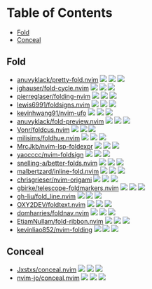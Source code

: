 # Table of Contents

<!-- toc -->

- [Fold](#fold)
- [Conceal](#conceal)

<!-- tocstop -->

## Fold

- [anuvyklack/pretty-fold.nvim](https://github.com/anuvyklack/pretty-fold.nvim) ![](https://img.shields.io/github/stars/anuvyklack/pretty-fold.nvim) ![](https://img.shields.io/github/last-commit/anuvyklack/pretty-fold.nvim) ![](https://img.shields.io/github/commit-activity/y/anuvyklack/pretty-fold.nvim)
- [jghauser/fold-cycle.nvim](https://github.com/jghauser/fold-cycle.nvim) ![](https://img.shields.io/github/stars/jghauser/fold-cycle.nvim) ![](https://img.shields.io/github/last-commit/jghauser/fold-cycle.nvim) ![](https://img.shields.io/github/commit-activity/y/jghauser/fold-cycle.nvim)
- [pierreglaser/folding-nvim](https://github.com/pierreglaser/folding-nvim) ![](https://img.shields.io/github/stars/pierreglaser/folding-nvim) ![](https://img.shields.io/github/last-commit/pierreglaser/folding-nvim) ![](https://img.shields.io/github/commit-activity/y/pierreglaser/folding-nvim)
- [lewis6991/foldsigns.nvim](https://github.com/lewis6991/foldsigns.nvim) ![](https://img.shields.io/github/stars/lewis6991/foldsigns.nvim) ![](https://img.shields.io/github/last-commit/lewis6991/foldsigns.nvim) ![](https://img.shields.io/github/commit-activity/y/lewis6991/foldsigns.nvim)
- [kevinhwang91/nvim-ufo](https://github.com/kevinhwang91/nvim-ufo) ![](https://img.shields.io/github/stars/kevinhwang91/nvim-ufo) ![](https://img.shields.io/github/last-commit/kevinhwang91/nvim-ufo) ![](https://img.shields.io/github/commit-activity/y/kevinhwang91/nvim-ufo)
- [anuvyklack/fold-preview.nvim](https://github.com/anuvyklack/fold-preview.nvim) ![](https://img.shields.io/github/stars/anuvyklack/fold-preview.nvim) ![](https://img.shields.io/github/last-commit/anuvyklack/fold-preview.nvim) ![](https://img.shields.io/github/commit-activity/y/anuvyklack/fold-preview.nvim)
- [Vonr/foldcus.nvim](https://github.com/Vonr/foldcus.nvim) ![](https://img.shields.io/github/stars/Vonr/foldcus.nvim) ![](https://img.shields.io/github/last-commit/Vonr/foldcus.nvim) ![](https://img.shields.io/github/commit-activity/y/Vonr/foldcus.nvim)
- [milisims/foldhue.nvim](https://github.com/milisims/foldhue.nvim) ![](https://img.shields.io/github/stars/milisims/foldhue.nvim) ![](https://img.shields.io/github/last-commit/milisims/foldhue.nvim) ![](https://img.shields.io/github/commit-activity/y/milisims/foldhue.nvim)
- [MrcJkb/nvim-lsp-foldexpr](https://github.com/MrcJkb/nvim-lsp-foldexpr) ![](https://img.shields.io/github/stars/MrcJkb/nvim-lsp-foldexpr) ![](https://img.shields.io/github/last-commit/MrcJkb/nvim-lsp-foldexpr) ![](https://img.shields.io/github/commit-activity/y/MrcJkb/nvim-lsp-foldexpr)
- [yaocccc/nvim-foldsign](https://github.com/yaocccc/nvim-foldsign) ![](https://img.shields.io/github/stars/yaocccc/nvim-foldsign) ![](https://img.shields.io/github/last-commit/yaocccc/nvim-foldsign) ![](https://img.shields.io/github/commit-activity/y/yaocccc/nvim-foldsign)
- [snelling-a/better-folds.nvim](https://github.com/snelling-a/better-folds.nvim) ![](https://img.shields.io/github/stars/snelling-a/better-folds.nvim) ![](https://img.shields.io/github/last-commit/snelling-a/better-folds.nvim) ![](https://img.shields.io/github/commit-activity/y/snelling-a/better-folds.nvim)
- [malbertzard/inline-fold.nvim](https://github.com/malbertzard/inline-fold.nvim) ![](https://img.shields.io/github/stars/malbertzard/inline-fold.nvim) ![](https://img.shields.io/github/last-commit/malbertzard/inline-fold.nvim) ![](https://img.shields.io/github/commit-activity/y/malbertzard/inline-fold.nvim)
- [chrisgrieser/nvim-origami](https://github.com/chrisgrieser/nvim-origami) ![](https://img.shields.io/github/stars/chrisgrieser/nvim-origami) ![](https://img.shields.io/github/last-commit/chrisgrieser/nvim-origami) ![](https://img.shields.io/github/commit-activity/y/chrisgrieser/nvim-origami)
- [gbirke/telescope-foldmarkers.nvim](https://github.com/gbirke/telescope-foldmarkers.nvim) ![](https://img.shields.io/github/stars/gbirke/telescope-foldmarkers.nvim) ![](https://img.shields.io/github/last-commit/gbirke/telescope-foldmarkers.nvim) ![](https://img.shields.io/github/commit-activity/y/gbirke/telescope-foldmarkers.nvim)
- [gh-liu/fold_line.nvim](https://github.com/gh-liu/fold_line.nvim) ![](https://img.shields.io/github/stars/gh-liu/fold_line.nvim) ![](https://img.shields.io/github/last-commit/gh-liu/fold_line.nvim) ![](https://img.shields.io/github/commit-activity/y/gh-liu/fold_line.nvim)
- [OXY2DEV/foldtext.nvim](https://github.com/OXY2DEV/foldtext.nvim) ![](https://img.shields.io/github/stars/OXY2DEV/foldtext.nvim) ![](https://img.shields.io/github/last-commit/OXY2DEV/foldtext.nvim) ![](https://img.shields.io/github/commit-activity/y/OXY2DEV/foldtext.nvim)
- [domharries/foldnav.nvim](https://github.com/domharries/foldnav.nvim) ![](https://img.shields.io/github/stars/domharries/foldnav.nvim) ![](https://img.shields.io/github/last-commit/domharries/foldnav.nvim) ![](https://img.shields.io/github/commit-activity/y/domharries/foldnav.nvim)
- [EtiamNullam/fold-ribbon.nvim](https://github.com/EtiamNullam/fold-ribbon.nvim) ![](https://img.shields.io/github/stars/EtiamNullam/fold-ribbon.nvim) ![](https://img.shields.io/github/last-commit/EtiamNullam/fold-ribbon.nvim) ![](https://img.shields.io/github/commit-activity/y/EtiamNullam/fold-ribbon.nvim)
- [kevinliao852/nvim-folding](https://github.com/kevinliao852/nvim-folding) ![](https://img.shields.io/github/stars/kevinliao852/nvim-folding) ![](https://img.shields.io/github/last-commit/kevinliao852/nvim-folding) ![](https://img.shields.io/github/commit-activity/y/kevinliao852/nvim-folding)

## Conceal

- [Jxstxs/conceal.nvim](https://github.com/Jxstxs/conceal.nvim) ![](https://img.shields.io/github/stars/Jxstxs/conceal.nvim) ![](https://img.shields.io/github/last-commit/Jxstxs/conceal.nvim) ![](https://img.shields.io/github/commit-activity/y/Jxstxs/conceal.nvim)
- [nvim-jo/conceal.nvim](https://github.com/nvim-jo/conceal.nvim) ![](https://img.shields.io/github/stars/nvim-jo/conceal.nvim) ![](https://img.shields.io/github/last-commit/nvim-jo/conceal.nvim) ![](https://img.shields.io/github/commit-activity/y/nvim-jo/conceal.nvim)
